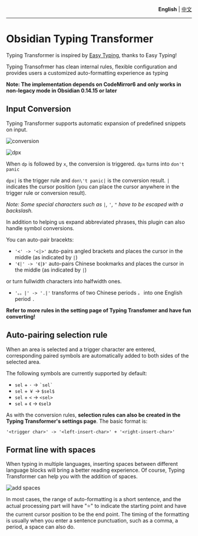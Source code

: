 

<p align="right"><strong>English</strong> | <a href="https://github.com/aptend/typing-transformer-obsidian/blob/main/README-CN.md">中文</a></p>

---
# Obsidian Typing Transformer

Typing Transformer is inspired by [Easy Typing](https://github.com/Yaozhuwa/easy-typing-obsidian), thanks to Easy Typing!

Typing Transofrmer has clean internal rules, flexible configuration and provides users a customized auto-formatting experience as typing

**Note: The implementation depends on CodeMirror6 and only works in non-legacy mode in Obsidian 0.14.15 or later**

## Input Conversion

Typing Transformer supports automatic expansion of predefined snippets on input.

![conversion](https://user-images.githubusercontent.com/49832303/175769416-c0fce828-cf72-4d2d-b74d-8bf35f78ce27.gif)

![dpx](https://user-images.githubusercontent.com/103465188/183317350-af1c321b-e2c8-46db-b73a-58cc517c0de1.gif)

When `dp` is followed by `x`, the conversion is triggered. `dpx` turns into `don't panic`

`dpx|` is the trigger rule and `don\'t panic|` is the conversion result. `|` indicates the cursor position (you can place the cursor anywhere in the trigger rule or conversion result).

*Note: Some special characters such as `|`, `'`, `"` have to be escaped with a backslash.*

In addition to helping us expand abbreviated phrases, this plugin can also handle symbol conversions.

You can auto-pair bracekts:
- `'<' -> '<|>'` auto-pairs angled brackets and places the cursor in the middle (as indicated by `|`)
- `'《|' -> '《|》'` auto-pairs Chinese bookmarks and places the cursor in the middle (as indicated by `|`)

or turn fullwidth characters into halfwidth ones.

- `'。。|' -> '.|'` transforms of two Chinese periods `。` into one English period `.`

**Refer to more rules in the setting page of Typing Transfomer and have fun converting!**

## Auto-pairing selection rule

When an area is selected and a trigger character are entered, corresponding paired symbols are automatically added to both sides of the selected area.

The following symbols are currently supported by default:

- `sel` + `·` -> `` `sel` ``
- `sel` + `￥` -> `$sel$`
- `sel` + `<`  -> `<sel>`
- `sel` + `《`  -> `《sel》`

As with the conversion rules, **selection rules can also be created in the Typing Transformer's settings page**. The basic format is:

`'<trigger char>' -> '<left-insert-char>' + '<right-insert-char>'`

## Format line with spaces

When typing in multiple languages, inserting spaces between different language blocks will bring a better reading experience. Of course, Typing Transformer can help you with the addition of spaces.

![add spaces](https://user-images.githubusercontent.com/49832303/175770015-6dba97d6-5eb2-4d30-a28d-e7ae061c2e7a.gif)

In most cases, the range of auto-formatting is a short sentence, and the actual processing part will have "⭐️" to indicate the starting point and have the current cursor position to be the end point. The timing of the formatting is usually when you enter a sentence punctuation, such as a comma, a period, a space can also do.
